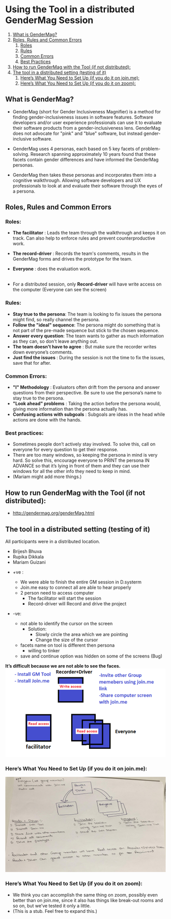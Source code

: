 # Using the Tool in a distributed GenderMag Session

1. [What is GenderMag?](#introduction)
2. [Roles, Rules and Common Errors](#paragraph1)
    1. [Roles](#subparagraph1)
    2. [Rules](#subparagraph2)
    3. [Common Errors](#subparagraph3)
    4. [Best Practices](subparagraph4)
3. [How to run GenderMag with the Tool  (if not distributed):](#paragraph2)
4. [The tool in a distributed setting (testing of it)](#paragraph3)
    1. [Here’s What You Need to Set Up (if you do it on join.me):](#subparagraph21)
    2. [Here’s What You Need to Set Up (if you do it on zoom):](#subparagraph22)

## What is GenderMag? <a name="introduction"></a>
- GenderMag (short for Gender Inclusiveness Magnifier) is a method for finding gender-inclusiveness issues in software features. Software developers and/or user experience professionals can use it to evaluate their software products from a gender-inclusiveness lens. GenderMag does not advocate for "pink" and "blue" software, but instead gender-inclusive software. 

- GenderMag uses 4 personas, each based on 5 key facets of problem-solving. Research spanning approximately 10 years found that these facets contain gender differences and have informed the GenderMag personas.

- GenderMag then takes these personas and incorporates them into a cognitive walkthrough. Allowing software developers and UX professionals to look at and evaluate their software through the eyes of a persona.

## Roles, Rules and Common Errors <a name="paragraph1"></a>
### Roles: <a name="subparagraph1"></a>
- **The facilitator** : Leads the team through the walkthrough and keeps it on track. Can also help to enforce rules and prevent counterproductive work. <br/>
- **The record-driver** : Records the team's comments, results in the GenderMag forms and drives the prototype for the team. <br/>
- **Everyone** : does the evaluation work. <br/><br/>

- For a distributed session, only **Record-driver** will have write access on the computer (Everyone can see the screen)

### Rules: <a name="subparagraph2"></a>
- **Stay true to the persona**: The team is looking to fix issues the persona might find, so really channel the persona. <br/>
- **Follow the "ideal" sequence**: The persona might do something that is not part of the pre-made sequence but stick to the chosen sequence. <br/>
- **Answer every question**: The team wants to gather as much information as they can, so don't leave anything out. <br/>
- **The team doesn't have to agree** : But make sure the recorder writes down everyone’s comments. <br/>
- **Just find the issues** : During the session is not the time to fix the issues, save that for after. <br/>

### Common Errors: <a name="subparagraph3"></a>
- **"I" Methodology** : Evaluators often drift from the persona and answer questions from their perspective. Be sure to use the persona’s name to stay true to the persona. <br/>
- **"Look ahead" problems** : Taking the action before the persona would, giving more information than the persona actually has. <br/>
- **Confusing actions with subgoals** : Subgoals are ideas in the head while actions are done with the hands. <br/>

### Best practices:  <a name="subparagraph4"></a>

- Sometimes people don’t actively stay involved.  To solve this, call on everyone for every question to get their response.
- There are too many windows, so keeping the persona in mind is very hard. So solve this, encourage everyone to PRINT the persona IN ADVANCE so that it’s lying in front of them and they can use their windows for all the other info they need to keep in mind.
-  (Mariam might add more things.)

## How to run GenderMag with the Tool  (if not distributed): <a name="paragraph2"></a>
- http://gendermag.org/genderMag.html

## The tool in a distributed setting (testing of it) <a name="paragraph3"></a>
All participants were in a distributed location.
- Brijesh Bhuva
- Rupika Dikkala 
- Mariam Guizani

* +ve :
    * We were able to finish the entire GM session in D.systerm
    * Join.me easy to connect all are able to hear properly 
    * 2 person need to access computer 
        * The facilitator will start the session 
        * Record-driver will Record and drive the project 

* \-ve:
    * not able to identify the cursor on the screen 
		* Solution:
            * Slowly circle the area which we are pointing
           * Change the size of the cursor
	* facets name on tool is different then persona
        * willing to tinker
	* save and continue option was hidden on some of the screens (Bug)

**It’s difficult because we are not able to see the faces.** 
![image](images/image1.png?raw=true)
### Here’s What You Need to Set Up (if you do it on join.me): <a name="subparagraph21"></a>
![image2](images/image2.jpg?raw=true)


### Here’s What You Need to Set Up (if you do it on zoom): <a name="subparagraph22"></a>
- We think you can accomplish the same thing on zoom, possibly even better than on join.me, since it also has things like break-out rooms and so on, but we’ve tested it only a little.
- (This is a stub.  Feel free to expand this.)

